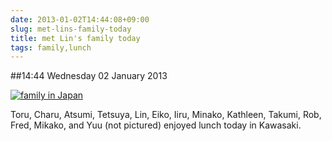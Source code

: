 ```yaml
---
date: 2013-01-02T14:44:08+09:00
slug: met-lins-family-today
title: met Lin's family today
tags: family,lunch
---
```


##14:44 Wednesday 02 January 2013

[![family in Japan](/images/2013/01/IMG_1296.jpg)](http://robnugen.com/blog/2013/01/02/met-lins-family-today/img_1296/)

Toru, Charu, Atsumi, Tetsuya, Lin, Eiko, Iiru, Minako, Kathleen, Takumi, Rob, Fred, Mikako, and Yuu (not pictured) enjoyed lunch today in Kawasaki.
